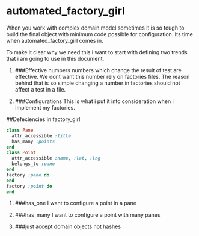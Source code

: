 automated_factory_girl
======================

When you work with complex domain model sometimes it is so tough to build the final object with minimum code possible for configuration. Its time when automated_factory_girl comes in.

To make it clear why we need this i want to start with defining two trends that i am going to use in this document. 

1. ###Effective numbers
numbers which change the result of test are effective. We dont want this number rely on factories files. The reason behind that is so simple changing a number in factories should not affect a test in a file.

2. ###Configurations
This is what i put it into consideration when i implement my factories.

##Defeciencies in factory_girl

```ruby
class Pane
  attr_accessible :title
  has_many :points
end
class Point
  attr_accessible :name, :lat, :lng
  belongs_to :pane
end
factory :pane do
end
factory :point do
end
```
1. ###has_one
I want to configure a point in a pane

2. ###has_many
I want to configure a point with many panes

3. ###just accept domain objects not hashes
